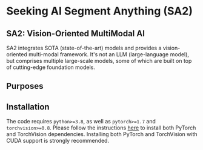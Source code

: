 # Seeking AI Segment Anything (SA2)
## SA2: Vision-Oriented MultiModal AI


SA2 integrates SOTA (state-of-the-art) models and provides a vision-oriented multi-modal framework. It's not an LLM (large-language model), but comprises multiple large-scale models, some of which are built on top of cutting-edge foundation models.

## Purposes

## Installation

The code requires `python>=3.8`, as well as `pytorch>=1.7` and `torchvision>=0.8`. Please follow the instructions [here](https://pytorch.org/get-started/locally/) to install both PyTorch and TorchVision dependencies. Installing both PyTorch and TorchVision with CUDA support is strongly recommended.